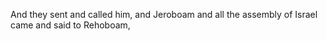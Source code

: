 And they sent and called him, and Jeroboam and all the assembly of Israel came and said to Rehoboam,
